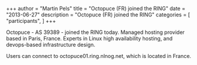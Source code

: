 +++
author = "Martin Pels"
title = "Octopuce (FR) joined the RING"
date = "2013-06-27"
description = "Octopuce (FR) joined the RING"
categories = [
    "participants",
]
+++

Octopuce - AS 39389 - joined the RING today. Managed hosting provider based in Paris, France. Experts in Linux high availability hosting, and devops-based infrastructure design.

Users can connect to octopuce01.ring.nlnog.net, which is located in France.

